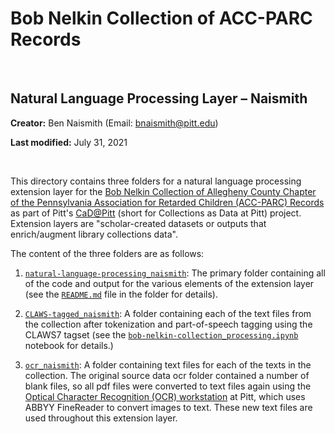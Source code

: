 # Bob Nelkin Collection of ACC-PARC Records

<br>

## Natural Language Processing Layer – Naismith

**Creator:** Ben Naismith (Email: [bnaismith@pitt.edu](mailto:bnaismith@pitt.edu))

**Last modified:** July 31, 2021

<br>

This directory contains three folders for a natural language processing extension layer for the [Bob Nelkin Collection of Allegheny County Chapter of the Pennsylvania Association for Retarded Children (ACC-PARC) Records](https://historicpittsburgh.org/collection/nelkin-acc-parc-records) as part of Pitt's [CaD@Pitt](https://cadatpitt.github.io/) (short for Collections as Data at Pitt) project. Extension layers are "scholar-created datasets or outputs that enrich/augment library collections data".

The content of the three folders are as follows:

1. [`natural-language-processing_naismith`](https://github.com/CaDatPitt/data-layers/tree/master/extension-layers/bob-nelkin-collection/natural-language-processing_naismith/): The primary folder containing all of the code and output for the various elements of the extension layer (see the [`README.md`](https://github.com/CaDatPitt/data-layers/tree/master/extension-layers/bob-nelkin-collection/natural-language-processing_naismith/README.md) file in the folder for details).

2. [`CLAWS-tagged_naismith`](https://github.com/CaDatPitt/data-layers/tree/master/extension-layers/bob-nelkin-collection/CLAWS-tagged_naismith/): A folder containing each of the text files from the collection after tokenization and part-of-speech tagging using the CLAWS7 tagset (see the [`bob-nelkin-collection_processing.ipynb`](https://github.com/CaDatPitt/data-layers/tree/master/extension-layers/bob-nelkin-collection/natural-language-processing_naismith/processing/bob-nelkin-collection_processing.ipynb) notebook for details.)

3. [`ocr_naismith`](https://github.com/CaDatPitt/data-layers/tree/master/extension-layers/bob-nelkin-collection/ocr_naismith/): A folder containing text files for each of the texts in the collection. The original source data ocr folder contained a number of blank files, so all pdf files were converted to text files again using the [Optical Character Recognition (OCR) workstation](https://www.library.pitt.edu/digital-scholarship-commons) at Pitt, which uses ABBYY FineReader to convert images to text. These new text files are used throughout this extension layer.
